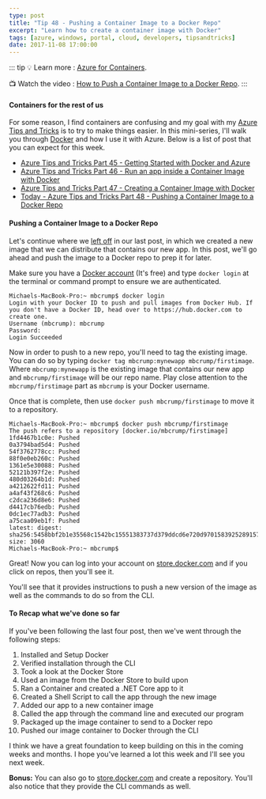 ```yaml
---
type: post
title: "Tip 48 - Pushing a Container Image to a Docker Repo"
excerpt: "Learn how to create a container image with Docker"
tags: [azure, windows, portal, cloud, developers, tipsandtricks]
date: 2017-11-08 17:00:00
---
```


::: tip
:bulb: Learn more : [Azure for Containers](https://docs.microsoft.com/azure/containers/?WT.mc_id=docs-azuredevtips-micrum). 

:tv: Watch the video : [How to Push a Container Image to a Docker Repo](https://www.youtube.com/watch?v=r_tGl4zF1ZQ&list=PLLasX02E8BPCNCK8Thcxu-Y-XcBUbhFWC&index=42?WT.mc_id=youtube-azuredevtips-micrum).
:::

#### Containers for the rest of us

For some reason, I find containers are confusing and my goal with my [Azure Tips and Tricks](https://michaelcrump.net/azure-tips-and-tricks-complete-list/) is to try to make things easier. In this mini-series, I'll walk you through [Docker](https://www.docker.com) and how I use it with Azure. Below is a list of post that you can expect for this week. 

* [Azure Tips and Tricks Part 45 - Getting Started with Docker and Azure](https://microsoft.github.io/AzureTipsAndTricks/blog/tip45.html?WT.mc_id=github-azuredevtips-micrum)
* [Azure Tips and Tricks Part 46 - Run an app inside a Container Image with Docker](https://microsoft.github.io/AzureTipsAndTricks/blog/tip46.html?WT.mc_id=github-azuredevtips-micrum)
* [Azure Tips and Tricks Part 47 - Creating a Container Image with Docker](https://microsoft.github.io/AzureTipsAndTricks/blog/tip47.html?WT.mc_id=github-azuredevtips-micrum)
* [Today - Azure Tips and Tricks Part 48 - Pushing a Container Image to a Docker Repo](https://microsoft.github.io/AzureTipsAndTricks/blog/tip48.html?WT.mc_id=github-azuredevtips-micrum)

#### Pushing a Container Image to a Docker Repo

Let's continue where we [left off](https://microsoft.github.io/AzureTipsAndTricks/blog/tip47.html?WT.mc_id=github-azuredevtips-micrum) in our last post, in which we created a new image that we can distribute that contains our new app. In this post, we'll go ahead and push the image to a Docker repo to prep it for later. 

Make sure you have a [Docker account](http://www.docker.com) (It's free) and type `docker login` at the terminal or command prompt to ensure we are authenticated. 

```text
Michaels-MacBook-Pro:~ mbcrump$ docker login
Login with your Docker ID to push and pull images from Docker Hub. If you don't have a Docker ID, head over to https://hub.docker.com to create one.
Username (mbcrump): mbcrump
Password: 
Login Succeeded
```

Now in order to push to a new repo, you'll need to tag the existing image. You can do so by typing `docker tag mbcrump:mynewapp mbcrump/firstimage`. Where `mbcrump:mynewapp` is the existing image that contains our new app and `mbcrump/firstimage` will be our repo name. Play close attention to the `mbcrump/firstimage` part as `mbcrump` is your Docker username.

Once that is complete, then use `docker push mbcrump/firstimage` to move it to a repository. 

```text
Michaels-MacBook-Pro:~ mbcrump$ docker push mbcrump/firstimage
The push refers to a repository [docker.io/mbcrump/firstimage]
1fd4467b1c0e: Pushed 
0a3794bad5d4: Pushed 
54f3762778cc: Pushed 
88f0e0eb260c: Pushed 
1361e5e30088: Pushed 
52121b397f2e: Pushed 
480d03264b1d: Pushed 
a4212622fd11: Pushed 
a4af43f268c6: Pushed 
c2dca236d8e6: Pushed 
d4417cb76edb: Pushed 
0dc1ec77adb3: Pushed 
a75caa09eb1f: Pushed 
latest: digest: sha256:5458bbf2b1e35568c1542bc15551383737d379ddcd6e720d9701583925289157 size: 3060
Michaels-MacBook-Pro:~ mbcrump$ 
```

Great! Now you can log into your account on [store.docker.com](http://store.docker.com) and if you click on repos, then you'll see it. 
<img :src="$withBase('/files/dockerazure10.png')">

You'll see that it provides instructions to push a new version of the image as well as the commands to do so from the CLI. 

#### To Recap what we've done so far

If you've been following the last four post, then we've went through the following steps: 

1. Installed and Setup Docker 
2. Verified installation through the CLI
3. Took a look at the Docker Store
4. Used an image from the Docker Store to build upon
5. Ran a Container and created a .NET Core app to it
6. Created a Shell Script to call the app through the new image
7. Added our app to a new container image
8. Called the app through the command line and executed our program
9. Packaged up the image container to send to a Docker repo
10. Pushed our image container to Docker through the CLI

I think we have a great foundation to keep building on this in the coming weeks and months. I hope you've learned a lot this week and I'll see you next week. 

**Bonus:** You can also go to [store.docker.com](http://store.docker.com) and create a repository. You'll also notice that they provide the CLI commands as well. 
